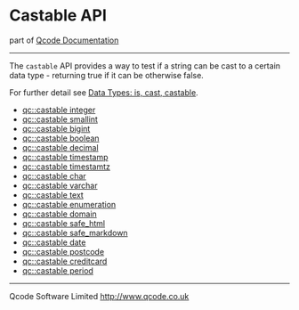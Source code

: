 Castable API
=======
part of [Qcode Documentation](index.md)

* * *

The `castable` API provides a way to test if a string can be cast to a certain data type - returning true if it can be otherwise false.

For further detail see [Data Types: is, cast, castable](data-types.md).

* [qc::castable integer](doc/procs/castable-integer.md)
* [qc::castable smallint](doc/procs/castable-smallint.md)
* [qc::castable bigint](doc/procs/castable-bigint.md)
* [qc::castable boolean](doc/procs/castable-boolean.md)
* [qc::castable decimal](doc/procs/castable-decimal.md)
* [qc::castable timestamp](doc/procs/castable-timestamp.md)
* [qc::castable timestamtz](doc/procs/castable-timestamptz.md)
* [qc::castable char](doc/procs/castable-char.md)
* [qc::castable varchar](doc/procs/castable-varchar.md)
* [qc::castable text](doc/procs/castable-text.md)
* [qc::castable enumeration](doc/procs/castable-enumeration.md)
* [qc::castable domain](doc/procs/castable-domain.md)
* [qc::castable safe_html](doc/procs/castable-safe_html.md)
* [qc::castable safe_markdown](doc/procs/castable-safe_markdown.md)
* [qc::castable date](doc/procs/castable-date.md)
* [qc::castable postcode](doc/procs/castable-postcode.md)
* [qc::castable creditcard](doc/procs/castable-creditcard.md)
* [qc::castable period](doc/procs/castable-period.md)


* * *

Qcode Software Limited <http://www.qcode.co.uk>